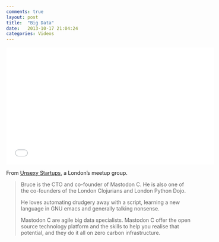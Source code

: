 ```yaml
---
comments: true
layout: post
title:  "Big Data"
date:   2013-10-17 21:04:24
categories: Videos
---
```

<iframe width="560" height="315" src="//www.youtube.com/embed/-fDNSdIXp4Y" frameborder="0" allowfullscreen></iframe>

From <a title="unsexystartups" href="http://www.meetup.com/unsexystartups/">Unsexy Startups</a>, a London’s meetup group.

> Bruce is the CTO and co-founder of Mastodon C. He is also one of the co-founders of the London Clojurians and London Python Dojo.
> 
> He loves automating drudgery away with a script, learning a new language in GNU emacs and generally talking nonsense.
> 
> Mastodon C are agile big data specialists. Mastodon C offer the open source technology platform and the skills to help you realise that potential, and they do it all on zero carbon infrastructure.